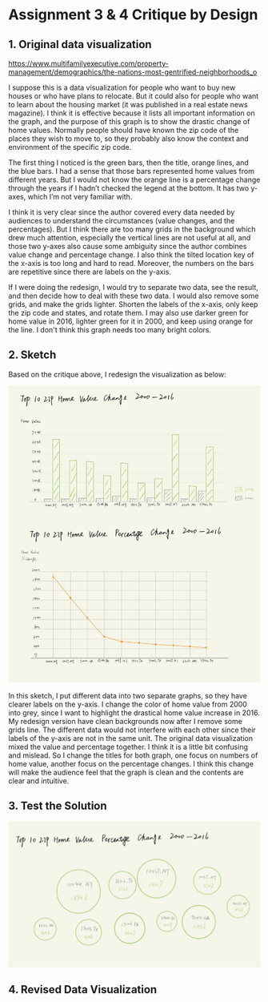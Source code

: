 # Assignment 3 & 4 Critique by Design
## 1. Original data visualization
https://www.multifamilyexecutive.com/property-management/demographics/the-nations-most-gentrified-neighborhoods_o   <br />

I suppose this is a data visualization for people who want to buy new houses or who have plans to relocate. But it could also for people who want to learn about the housing market (it was published in a real estate news magazine). I think it is effective because it lists all important information on the graph, and the purpose of this graph is to show the drastic change of home values. Normally people should have known the zip code of the places they wish to move to, so they probably also know the context and environment of the specific zip code.

The first thing I noticed is the green bars, then the title, orange lines, and the blue bars. I had a sense that those bars represented home values from different years. But I would not know the orange line is a percentage change through the years if I hadn’t checked the legend at the bottom. It has two y-axes, which I’m not very familiar with.

I think it is very clear since the author covered every data needed by audiences to understand the circumstances (value changes, and the percentages). But I think there are too many grids in the background which drew much attention, especially the vertical lines are not useful at all, and those two y-axes also cause some ambiguity since the author combines value change and percentage change. I also think the tilted location key of the x-axis is too long and hard to read. Moreover, the numbers on the bars are repetitive since there are labels on the y-axis.

If I were doing the redesign, I would try to separate two data, see the result, and then decide how to deal with these two data. I would also remove some grids, and make the grids lighter. Shorten the labels of the x-axis, only keep the zip code and states, and rotate them. I may also use darker green for home value in 2016, lighter green for it in 2000, and keep using orange for the line. I don't think this graph needs too many bright colors.

## 2. Sketch
Based on the critique above, I redesign the visualization as below:

![](/sketch1.jpg)

In this sketch, I put different data into two separate graphs, so they have clearer labels on the y-axis. I change the color of home value from 2000 into grey, since I want to highlight the drastical home value increase in 2016. My redesign version have clean backgrounds now after I remove some grids line. The different data would not interfere with each other since their labels of the y-axis are not in the same unit. The original data visualization mixed the value and percentage together. I think it is a little bit confusing and mislead. So I  change the titles for both graph, one focus on numbers of home value, another focus on the percentage changes. I think this change will make the audience feel that the graph is clean and the contents are clear and intuitive.

## 3. Test the Solution

![](/sketch2.jpg)


## 4. Revised Data Visualization
<div class="flourish-embed flourish-chart" data-src="visualisation/12682186"><script src="https://public.flourish.studio/resources/embed.js"></script></div>

<div class="flourish-embed flourish-chart" data-src="visualisation/12682199"><script src="https://public.flourish.studio/resources/embed.js"></script></div>
